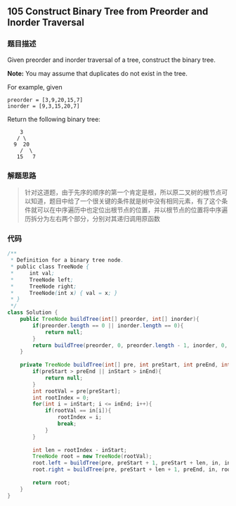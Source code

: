 ## 105 Construct Binary Tree from Preorder and Inorder Traversal



### 题目描述

Given preorder and inorder traversal of a tree, construct the binary tree.

**Note:**
You may assume that duplicates do not exist in the tree.

For example, given

```
preorder = [3,9,20,15,7]
inorder = [9,3,15,20,7]
```

Return the following binary tree:

```
    3
   / \
  9  20
    /  \
   15   7
```



### 解题思路

> 针对这道题，由于先序的顺序的第一个肯定是根，所以原二叉树的根节点可以知道，题目中给了一个很关键的条件就是树中没有相同元素，有了这个条件就可以在中序遍历中也定位出根节点的位置，并以根节点的位置将中序遍历拆分为左右两个部分，分别对其递归调用原函数



### 代码

```java
/**
 * Definition for a binary tree node.
 * public class TreeNode {
 *     int val;
 *     TreeNode left;
 *     TreeNode right;
 *     TreeNode(int x) { val = x; }
 * }
 */
class Solution {
    public TreeNode buildTree(int[] preorder, int[] inorder){
        if(preorder.length == 0 || inorder.length == 0){
            return null;
        }
        return buildTree(preorder, 0, preorder.length - 1, inorder, 0, inorder.length - 1);
    }
    
    private TreeNode buildTree(int[] pre, int preStart, int preEnd, int[] in, int inStart, int inEnd){
        if(preStart > preEnd || inStart > inEnd){
            return null;
        }
        int rootVal = pre[preStart];
        int rootIndex = 0;
        for(int i = inStart; i <= inEnd; i++){
            if(rootVal == in[i]){
                rootIndex = i;
                break;
            }
        }
        
        int len = rootIndex - inStart;
        TreeNode root = new TreeNode(rootVal);
        root.left = buildTree(pre, preStart + 1, preStart + len, in, inStart, rootIndex - 1);
        root.right = buildTree(pre, preStart + len + 1, preEnd, in, rootIndex + 1, inEnd);
        
        return root;
    }
}
```

